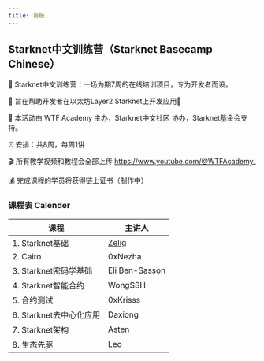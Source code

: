 ```yaml
---
title: 看板
---
```



## Starknet中文训练营（Starknet Basecamp Chinese）

🦄 Starknet中文训练营：一场为期7周的在线培训项目，专为开发者而设。

👑 旨在帮助开发者在以太坊Layer2 Starknet上开发应用🎫

💎 本活动由 WTF Academy 主办，Starknet中文社区 协办，Starknet基金会支持。

⏰ 安排：共8周，每周1讲


🎬 所有教学视频和教程会全部上传 https://www.youtube.com/@WTFAcademy_

💰 完成课程的学员将获得链上证书（制作中）

### 课程表 Calender

| 课程                 | 主讲人      |
| ------------------ | -------- |
| 1.  Starknet基础     | [Zelig](https://github.com/JangoCCC)    |
| 2.  Cairo          | 0xNezha  |
| 3.  Starknet密码学基础   | Eli Ben-Sasson  |
| 4.  Starknet智能合约   | WongSSH  |
| 5.  合约测试           | 0xKrisss |
| 6.  Starknet去中心化应用 | Daxiong  |
| 7.  Starknet架构     | Asten    |
| 8.  生态先驱           | Leo      |

